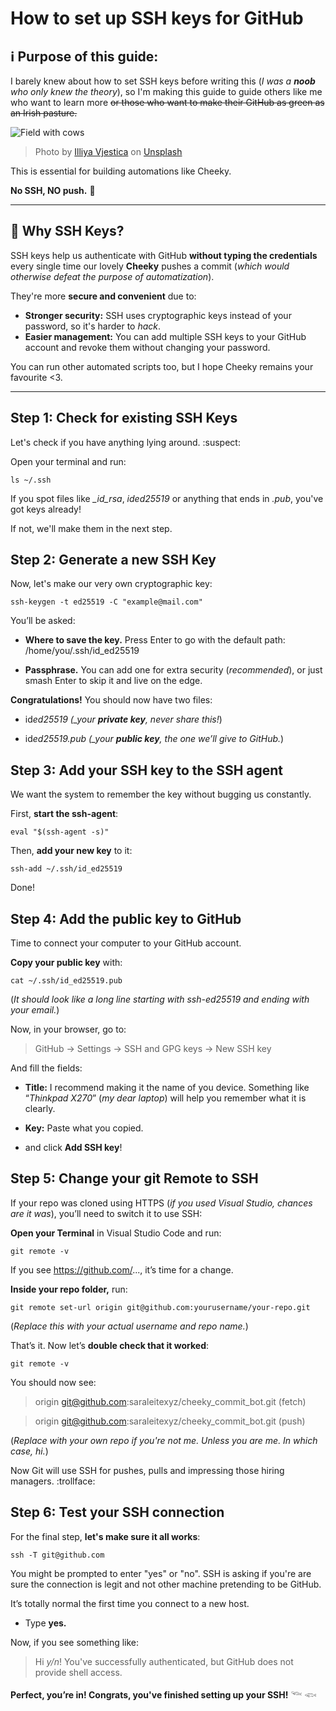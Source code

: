 # How to set up SSH keys for GitHub

## ℹ️ Purpose of this guide:

I barely knew about how to set SSH keys before writing this (_I was a **noob** who only knew the theory_), so I'm making this guide to guide others like me who want to learn more ~~or those who want to make their GitHub as green as an Irish pasture.~~

![Field with cows](/docs/illiya-vjestica-%20fields.jpg)

> Photo by <a href="https://unsplash.com/@illiyapresents?utm_content=creditCopyText&utm_medium=referral&utm_source=unsplash">Illiya Vjestica</a> on <a href="https://unsplash.com/photos/herd-of-sheep-on-green-grass-field-during-daytime-W5FdAcHp7l8?utm_content=creditCopyText&utm_medium=referral&utm_source=unsplash">Unsplash</a>

This is essential for building automations like Cheeky.

**No SSH, NO push.** 🚫

---

## 🔑 Why SSH Keys?

SSH keys help us authenticate with GitHub **without typing the credentials** every single time our lovely **Cheeky** pushes a commit (_which would otherwise defeat the purpose of automatization_).

They're more **secure and convenient** due to:

- **Stronger security:** SSH uses cryptographic keys instead of your password, so it's harder to _hack_.
- **Easier management:** You can add multiple SSH keys to your GitHub account and revoke them without changing your password.

You can run other automated scripts too, but I hope Cheeky remains your favourite <3.

---

## Step 1: Check for existing SSH Keys

Let's check if you have anything lying around. :suspect:

Open your terminal and run:

`ls ~/.ssh`

If you spot files like _\_id_rsa_, _id*ed25519*_ or anything that ends in _*.pub*_, you've got keys already!

If not, we'll make them in the next step.

## Step 2: Generate a new SSH Key

Now, let's make our very own cryptographic key:

`ssh-keygen -t ed25519 -C "example@mail.com"`

You’ll be asked:

- **Where to save the key.** Press Enter to go with the default path:
  /home/you/.ssh/id_ed25519

- **Passphrase.** You can add one for extra security (_recommended_), or just smash Enter to skip it and live on the edge.

**Congratulations!** You should now have two files:

- id*ed25519 (\_your **private key**, never share this!*)

- id*ed25519.pub (\_your **public key**, the one we’ll give to GitHub.*)

## Step 3: Add your SSH key to the SSH agent

We want the system to remember the key without bugging us constantly.

First, **start the ssh-agent**:

`eval "$(ssh-agent -s)"`

Then, **add your new key** to it:

`ssh-add ~/.ssh/id_ed25519`

Done!

## Step 4: Add the public key to GitHub

Time to connect your computer to your GitHub account.

**Copy your public key** with:

`cat ~/.ssh/id_ed25519.pub`

(_It should look like a long line starting with ssh-ed25519 and ending with your email._)

Now, in your browser, go to:

> GitHub → Settings → SSH and GPG keys → New SSH key

And fill the fields:

- **Title:** I recommend making it the name of you device. Something like “_Thinkpad X270_” (_my dear laptop_) will help you remember what it is clearly.

- **Key:** Paste what you copied.

- and click **Add SSH key**!

## Step 5: Change your git Remote to SSH

If your repo was cloned using HTTPS (_if you used Visual Studio, chances are it was_), you’ll need to switch it to use SSH:

**Open your Terminal** in Visual Studio Code and run:

`git remote -v`

If you see https://github.com/..., it’s time for a change.

**Inside your repo folder,** run:

`git remote set-url origin git@github.com:yourusername/your-repo.git`

(_Replace this with your actual username and repo name._)

That’s it. Now let’s **double check that it worked**:

`git remote -v`

You should now see:

> origin git@github.com:saraleitexyz/cheeky_commit_bot.git (fetch)

> origin git@github.com:saraleitexyz/cheeky_commit_bot.git (push)

(_Replace with your own repo if you're not me. Unless you are me. In which case, hi._)

Now Git will use SSH for pushes, pulls and impressing those hiring managers. :trollface:

## Step 6: Test your SSH connection

For the final step, **let's make sure it all works**:

`ssh -T git@github.com`

You might be prompted to enter "yes" or "no". SSH is asking if you're are sure the connection is legit and not other machine pretending to be GitHub.

It’s totally normal the first time you connect to a new host.

- Type **yes.**

Now, if you see something like:

> Hi _y/n_! You've successfully authenticated, but GitHub does not provide shell access.

**Perfect, you’re in! Congrats, you've finished setting up your SSH!** 𓆝 𓆟
